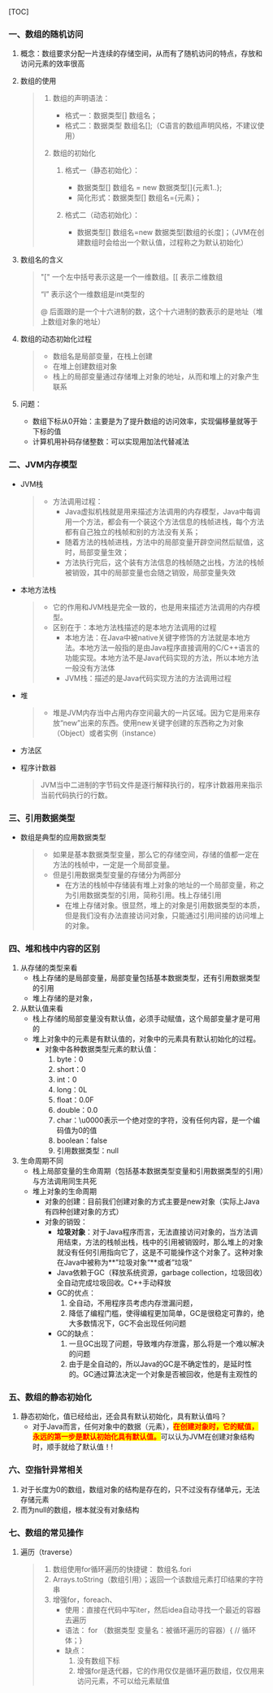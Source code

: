 [TOC]



### 一、数组的随机访问

1. 概念：数组要求分配一片连续的存储空间，从而有了随机访问的特点，存放和访问元素的效率很高

2. 数组的使用

   > 1. 数组的声明语法：
   >
   >    - 格式一：数据类型[]	数组名；
   >    - 格式二：数据类型    数组名[];（C语言的数组声明风格，不建议使用）
   >
   > 2. 数组的初始化
   >
   >    1. 格式一（静态初始化）：
   >       - 数据类型[] 数组名 = new 数据类型[]{元素1..};
   >       - 简化形式：数据类型[]  数组名={元素}；
   >
   >    2. 格式二（动态初始化）：
   >       - 数据类型[] 数组名=new 数据类型[数组的长度]；（JVM在创建数组时会给出一个默认值，过程称之为默认初始化）

3. 数组名的含义

   > "[" 一个左中括号表示这是一个一维数组。[[ 表示二维数组
   >
   > “I” 表示这个一维数组是int类型的
   >
   > @ 后面跟的是一个十六进制的数，这个十六进制的数表示的是地址（堆上数组对象的地址）

4. 数组的动态初始化过程

   > - 数组名是局部变量，在栈上创建
   > - 在堆上创建数组对象
   > - 栈上的局部变量通过存储堆上对象的地址，从而和堆上的对象产生联系

5. 问题：

   - 数组下标从0开始：主要是为了提升数组的访问效率，实现偏移量就等于下标的值
   - 计算机用补码存储整数：可以实现用加法代替减法

### 二、JVM内存模型

- JVM栈

  > - 方法调用过程：
  >   - Java虚拟机栈就是用来描述方法调用的内存模型，Java中每调用一个方法，都会有一个装这个方法信息的栈帧进栈，每个方法都有自己独立的栈帧和别的方法没有关系；
  >   - 随着方法的栈帧进栈，方法中的局部变量开辟空间然后赋值，这时，局部变量生效；
  >   - 方法执行完后，这个装有方法信息的栈帧随之出栈，方法的栈帧被销毁，其中的局部变量也会随之销毁，局部变量失效

- 本地方法栈

  > - 它的作用和JVM栈是完全一致的，也是用来描述方法调用的内存模型。
  > - 区别在于：本地方法栈描述的是本地方法调用的过程
  >   - 本地方法：在Java中被native关键字修饰的方法就是本地方法。本地方法一般指的是由Java程序直接调用的C/C++语言的功能实现。本地方法不是Java代码实现的方法，所以本地方法一般没有方法体
  >   - JVM栈：描述的是Java代码实现方法的方法调用过程

- 堆

  > - 堆是JVM内存当中占用内存空间最大的一片区域。因为它是用来存放“new”出来的东西。使用new关键字创建的东西称之为对象（Object）或者实例（instance）

- 方法区

- 程序计数器

  > JVM当中二进制的字节码文件是逐行解释执行的，程序计数器用来指示当前代码执行的行数。


### 三、引用数据类型

- 数组是典型的应用数据类型

  > - 如果是基本数据类型变量，那么它的存储空间，存储的值都一定在方法的栈帧中，一定是一个局部变量。
  > - 但是引用数据类型变量的存储分为两部分
  >   - 在方法的栈帧中存储装有堆上对象的地址的一个局部变量，称之为引用数据类型的引用，简称引用。栈上存储引用
  >   - 在堆上存储对象。很显然，堆上的对象是引用数据类型的本质，但是我们没有办法直接访问对象，只能通过引用间接的访问堆上的对象。

### 四、堆和栈中内容的区别

1. 从存储的类型来看
   - 栈上存储的是局部变量，局部变量包括基本数据类型，还有引用数据类型的引用
   - 堆上存储的是对象，
2. 从默认值来看
   - 栈上存储的局部变量没有默认值，必须手动赋值，这个局部变量才是可用的
   - 堆上对象中的元素是有默认值的，对象中的元素具有默认初始化的过程。
     - 对象中各种数据类型元素的默认值：
       1. byte：0
       2. short：0
       3. int：0
       4. long：0L
       5. float：0.0F
       6. double：0.0
       7. char：\u0000表示一个绝对空的字符，没有任何内容，是一个编码值为0的值
       8. boolean：false
       9. 引用数据类型：null
3. 生命周期不同
   - 栈上局部变量的生命周期（包括基本数据类型变量和引用数据类型的引用）与方法调用同生共死
   - 堆上对象的生命周期
     - 对象的创建：目前我们创建对象的方式主要是new对象（实际上Java有四种创建对象的方式）
     - 对象的销毁：
       - **垃圾对象**：对于Java程序而言，无法直接访问对象的，当方法调用结束，方法的栈帧出栈，栈中的引用被销毁时，那么堆上的对象就没有任何引用指向它了，这是不可能操作这个对象了。这种对象在Java中被称为**”垃圾对象“**或者”垃圾“
       - Java依赖于GC（释放系统资源，garbage collection，垃圾回收）全自动完成垃圾回收。C++手动释放
       - GC的优点：
         1. 全自动，不用程序员考虑内存泄漏问题，
         2. 降低了编程门槛，使得编程更加简单，GC是很稳定可靠的，绝大多数情况下，GC不会出现任何问题
       - GC的缺点：
         1. 一旦GC出现了问题，导致堆内存泄露，那么将是一个难以解决的问题
         2. 由于是全自动的，所以Java的GC是不确定性的，是延时性的。GC通过算法决定一个对象是否被回收，他是有主观性的

### 五、数组的静态初始化

1. 静态初始化，值已经给出，还会具有默认初始化，具有默认值吗？
   - 对于Java而言，任何对象中的数据（元素），<span style="background:yellow;color:red">**在创建对象时，它的赋值，永远的第一步是默认初始化具有默认值。**</span>可以认为JVM在创建对象结构时，顺手就给了默认值！!

### 六、空指针异常相关

1. 对于长度为0的数组，数组对象的结构是存在的，只不过没有存储单元，无法存储元素
2. 而为null的数组，根本就没有对象结构

### 七、数组的常见操作

1. 遍历（traverse）

   > 1. 数组使用for循环遍历的快捷键： 数组名.fori
   > 2. Arrays.toString（数组引用）；返回一个该数组元素打印结果的字符串
   > 3. 增强for，foreach、
   >    - 使用：直接在代码中写iter，然后idea自动寻找一个最近的容器去遍历
   >    - 语法： for （数据类型	变量名：被循环遍历的容器）{ // 循环体；}
   >    - 缺点：
   >      1. 没有数组下标
   >      2. 增强for是迭代器，它的作用仅仅是循环遍历数组，仅仅用来访问元素，不可以给元素赋值


